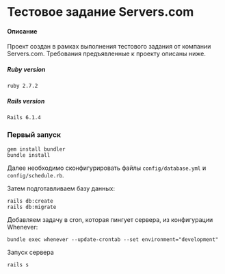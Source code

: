# Тестовое задание Servers.com

#### Описание

Проект создан в рамках выполнения тестового задания от компании Servers.com. Требования предъявленные к проекту описаны ниже.

##### Ruby version
```
ruby 2.7.2
```

##### Rails version
```
Rails 6.1.4 
```

### Первый запуск
```
gem install bundler
bundle install
```

Далее необходимо сконфигурировать файлы `config/database.yml` и `config/schedule.rb`.

Затем подготавливаем базу данных:

```
rails db:create
rails db:migrate
```

Добавляем задачу в cron, которая пингует сервера, из конфигурации Whenever:

```
bundle exec whenever --update-crontab --set environment="development"
```

Запуск сервера

```
rails s
```
